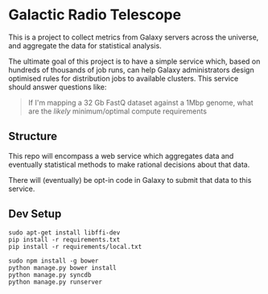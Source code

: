 # Galactic Radio Telescope

This is a project to collect metrics from Galaxy servers across the universe,
and aggregate the data for statistical analysis.

The ultimate goal of this project is to have a simple service which, based on
hundreds of thousands of job runs, can help Galaxy administrators design
optimised rules for distribution jobs to available clusters. This service
should answer questions like:

> If I'm mapping a 32 Gb FastQ dataset against a 1Mbp genome, what are the *likely* minimum/optimal compute requirements

## Structure

This repo will encompass a web service which aggregates data and eventually
statistical methods to make rational decisions about that data.

There will (eventually) be opt-in code in Galaxy to submit that data to this
service.

## Dev Setup

```console
sudo apt-get install libffi-dev
pip install -r requirements.txt
pip install -r requirements/local.txt

sudo npm install -g bower
python manage.py bower install
python manage.py syncdb
python manage.py runserver
```


